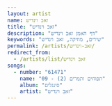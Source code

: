 ```yaml
---
layout: artist
name: זאב וינדיש
title: "זאב וינדיש"
description: "דף האמן זאב וינדיש"
keywords: "שירים, מוזיקה, זאב וינדיש"
permalink: /artists/זאב-וינדיש/
redirect_from:
  - /artists/list/זאב וינדיש
songs:
  - number: "61471"
    name: "09 - תפוחים ותמרים (2)"
    album: "סינגלים"
    artist: "זאב וינדיש"
---
```

